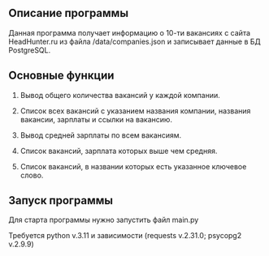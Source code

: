 ## Описание программы
Данная программа получает информацию о 10-ти вакансиях с сайта HeadHunter.ru из файла /data/companies.json и записывает данные в БД PostgreSQL.


## Основные функции
1. Вывод общего количества вакансий у каждой компании.

2. Список всех вакансий с указанием названия компании, названия вакансии, зарплаты и ссылки на вакансию.

3. Вывод средней зарплаты по всем вакансиям.

4. Список вакансий, зарплата которых выше чем средняя.

5. Список вакансий, в названии которых есть указанное ключевое слово.

## Запуск программы
Для старта программы нужно запустить файл main.py

Требуется python v.3.11 и зависимости (requests v.2.31.0; psycopg2 v.2.9.9)
